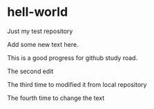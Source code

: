 # hell-world
Just my test repository

Add some new text here.

This is a good progress for github study road.

The second edit

The third time to modified it from local repository

The fourth time to change the text
